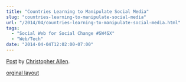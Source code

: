 ```yaml
---
title: "Countries Learning to Manipulate Social Media"
slug: "countries-learning-to-manipulate-social-media"
url: "/2014/04/countries-learning-to-manipulate-social-media.html"
tags:
  - "Social Web for Social Change #SW4SX"
  - "Web/Tech"
date: "2014-04-04T12:02:00-07:00"
---
```

<div id="fb-root"></div> <script id="facebook-jssdk" src="//connect.facebook.net/en_US/all.js#xfbml=1"></script>
<div class="fb-post" data-href="https://www.facebook.com/ChristopherRayAllen/posts/10152331040675540" data-width="600"><div class="fb-xfbml-parse-ignore"><a href="https://www.facebook.com/ChristopherRayAllen/posts/10152331040675540">Post</a> by <a href="https://www.facebook.com/ChristopherRayAllen">Christopher Allen</a>.</div></div>
<p class="previous"><a href="/previous/2014/04/countries-learning-to-manipulate-social-media.html" rel="syndication">orginal layout</a></p>
